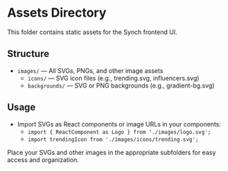 # Assets Directory

This folder contains static assets for the Synch frontend UI.

## Structure

- `images/` — All SVGs, PNGs, and other image assets
  - `icons/` — SVG icon files (e.g., trending.svg, influencers.svg)
  - `backgrounds/` — SVG or PNG backgrounds (e.g., gradient-bg.svg)

## Usage
- Import SVGs as React components or image URLs in your components:
  - `import { ReactComponent as Logo } from './images/logo.svg';`
  - `import trendingIcon from './images/icons/trending.svg';`

Place your SVGs and other images in the appropriate subfolders for easy access and organization.

